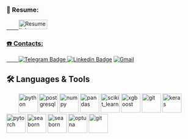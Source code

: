 
### 📃 Resume:
 
 <a href="https://resume.io/r/CKTDsg90Q" rel="nofollow">
&nbsp &nbsp &nbsp &nbsp  <img src="https://www.downloadclipart.net/large/46730-resumepng-clipart.png" title='Resume link' width="75" height="25" style="max-width: 100%;">

### ☎️ Contacts: 

<a href="https://t.me/Doppler67/" rel="nofollow">
&nbsp &nbsp &nbsp &nbsp  <img src="https://camo.githubusercontent.com/b84cd4dc50f461b53069fa2d8604741117cb5a70bcb1a470b8e01155419bf4d3/68747470733a2f2f696d672e736869656c64732e696f2f62616467652f54656c656772616d2d626c75653f6c6f676f3d74656c656772616d266c6f676f436f6c6f723d7768697465" alt="Telegram Badge" title='Telegram link' data-canonical-src="https://img.shields.io/badge/Telegram-blue?logo=telegram&amp;logoColor=white" style="max-width: 100%;">
      </a> <a href="https://www.linkedin.com/in/egor-mulyukov-20075b218" rel="nofollow"><img src="https://camo.githubusercontent.com/93ca47e21e17f622a41d26d599e008e4c30b8a322186f18019bc43d54f57b0c9/68747470733a2f2f696d672e736869656c64732e696f2f62616467652f2d4c696e6b6564496e2d3065373661383f7374796c653d666c61742d737175617265266c6f676f3d4c696e6b6564696e266c6f676f436f6c6f723d7768697465" alt="Linkedin Badge" title='Linkedin link' data-canonical-src="https://img.shields.io/badge/-LinkedIn-0e76a8?style=flat-square&amp;logo=Linkedin&amp;logoColor=white" style="max-width: 100%;"></a> <a href="mailto:egor.mulyukov2142@gmail.com">
        <img src="https://camo.githubusercontent.com/37fb814a59f3e2bb0e50717042c32ba76ecb1bb1f631600ff14a1302512a5d2c/68747470733a2f2f696d672e736869656c64732e696f2f62616467652f476d61696c2d726564" alt="Gmail" title='Gmail link' data-canonical-src="https://img.shields.io/badge/Gmail-red" style="max-width: 100%;">
      </a>
         
<h2> 🛠 Languages & Tools</h2>
<p align="left">  
&nbsp &nbsp &nbsp &nbsp  <img src="https://cdn.jsdelivr.net/gh/devicons/devicon/icons/python/python-original.svg" title="Python" alt="python" width="50" height="50" />    
<img src="https://cdn.jsdelivr.net/gh/devicons/devicon/icons/postgresql/postgresql-original.svg" title="PostgreSQL" alt="postgresql" width="50" height="50" />
<img src="https://cdn.jsdelivr.net/gh/devicons/devicon/icons/numpy/numpy-original.svg" title="Numpy" alt="numpy" width="50" height="50" /> 
<img src="https://cdn.jsdelivr.net/gh/devicons/devicon/icons/pandas/pandas-original.svg" title="Pandas" alt="pandas" width="50" height="50" />
<img src="https://upload.wikimedia.org/wikipedia/commons/0/05/Scikit_learn_logo_small.svg" title="Sklearn" alt="scikit_learn" width="50" height="50"/>
<img src="https://res.cloudinary.com/crunchbase-production/image/upload/c_lpad,h_256,w_256,f_auto,q_auto:eco,dpr_1/vqzfmqnwwgfzcoc5r9dr" title="Xgboost" alt="xgboost" width="50" height="50" />
<img src="https://upload.wikimedia.org/wikipedia/commons/c/cc/CatBoostLogo.png" title="Git" alt="git" width="50" height="50" />
<img src="https://upload.wikimedia.org/wikipedia/commons/thumb/a/ae/Keras_logo.svg/512px-Keras_logo.svg.png" title="Keras" alt="keras" width="50" height="50" />
<img src="https://cdn.jsdelivr.net/gh/devicons/devicon/icons/pytorch/pytorch-original.svg" alt="pytorch" title="Pytorch" width="50" height="50" />
<img src="https://upload.wikimedia.org/wikipedia/commons/thumb/8/84/Matplotlib_icon.svg/1200px-Matplotlib_icon.svg.png" title="Matplotlib" alt="seaborn" width="50" height="50"/>
<img src="https://seaborn.pydata.org/_images/logo-mark-lightbg.svg" title="Seaborn" alt="seaborn" width="50" height="50"/>
<img src="https://avatars.githubusercontent.com/u/57251745?s=280&v=4" title="Optuna" alt="optuna" width="50" height="50"/>
<img src="https://cdn.jsdelivr.net/gh/devicons/devicon/icons/git/git-original.svg" title="Git" alt="git" width="50" height="50" />


